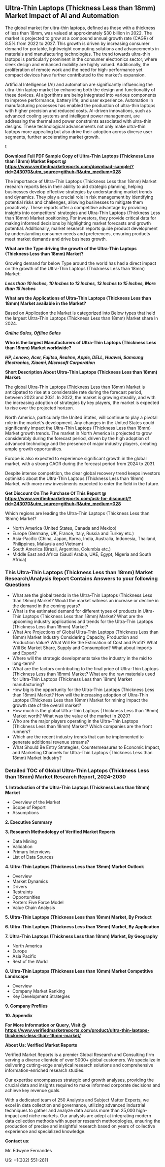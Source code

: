 <h2>Ultra-Thin Laptops (Thickness Less than 18mm) Market Impact of AI and Automation</h2><p>The global market for ultra-thin laptops, defined as those with a thickness of less than 18mm, was valued at approximately $30 billion in 2022. The market is projected to grow at a compound annual growth rate (CAGR) of 8.5% from 2022 to 2027. This growth is driven by increasing consumer demand for portable, lightweight computing solutions and advancements in materials and manufacturing technologies. The trend towards ultra-thin laptops is particularly prominent in the consumer electronics sector, where sleek design and enhanced mobility are highly valued. Additionally, the proliferation of remote work and the need for high-performance yet compact devices have further contributed to the market's expansion.</p><p>Artificial Intelligence (AI) and automation are significantly influencing the ultra-thin laptop market by enhancing both the design and functionality of these devices. AI algorithms are being integrated into various components to improve performance, battery life, and user experience. Automation in manufacturing processes has enabled the production of ultra-thin laptops with higher precision and reduced costs. AI-driven innovations, such as advanced cooling systems and intelligent power management, are addressing the thermal and power constraints associated with ultra-thin designs. These technological advancements not only make ultra-thin laptops more appealing but also drive their adoption across diverse user segments, further accelerating market growth.</p>t</p><p id="" class=""><strong>Download Full PDF Sample Copy of Ultra-Thin Laptops (Thickness Less than 18mm) Market Report @ <a href="https://www.verifiedmarketreports.com/download-sample/?rid=243070&utm_source=github-R&utm_medium=028" target="_blank">https://www.verifiedmarketreports.com/download-sample/?rid=243070&utm_source=github-R&utm_medium=028</a></strong></p><p>The importance of&nbsp;Ultra-Thin Laptops (Thickness Less than 18mm) Market research reports lies in their ability to aid strategic planning, helping businesses develop effective strategies by understanding market trends and dynamics. They play a crucial role in risk management by identifying potential risks and challenges, allowing businesses to mitigate them proactively. These reports offer a competitive advantage by providing insights into competitors' strategies and Ultra-Thin Laptops (Thickness Less than 18mm) Market positioning. For investors, they provide critical data for making informed decisions by highlighting market forecasts and growth potential. Additionally, market research reports guide product development by understanding consumer needs and preferences, ensuring products meet market demands and drive business growth.</p><p><strong>What are the&nbsp;Type driving the growth of the Ultra-Thin Laptops (Thickness Less than 18mm) Market?</strong></p><p id="" class="">Growing demand for below Type around the world has had a direct impact on the growth of the Ultra-Thin Laptops (Thickness Less than 18mm) Market:</p><em><strong>Less than 10 Inches, 10 Inches to 13 Inches, 13 Inches to 15 Inches, More than 15 Inches</strong></em></p><strong>What are the&nbsp;Applications&nbsp;of Ultra-Thin Laptops (Thickness Less than 18mm) Market available in the Market?</strong></p><p id="" class="">Based on Application the Market is categorized into Below types that held the largest Ultra-Thin Laptops (Thickness Less than 18mm) Market share In 2024.</p><em><strong>Online Sales, Offline Sales</strong></em></p><strong>Who is the largest Manufacturers of Ultra-Thin Laptops (Thickness Less than 18mm) Market worldwide?</strong></p><p><em><strong>HP, Lenovo, Acer, Fujitsu, Realme, Apple, DELL, Huawei, Samsung Electronics, Xiaomi, Microsoft Corporation</strong></em></p><p id="" class=""><strong>Short Description About Ultra-Thin Laptops (Thickness Less than 18mm) Market:</strong></p><p>The global Ultra-Thin Laptops (Thickness Less than 18mm) Market is anticipated to rise at a considerable rate during the forecast period, between 2023 and 2031. In 2022, the market is growing steadily, and with the increasing adoption of strategies by key players, the market is expected to rise over the projected horizon.</p><p>North America, particularly the United States, will continue to play a pivotal role in the market's development. Any changes in the United States could significantly impact the Ultra-Thin Laptops (Thickness Less than 18mm) Market growth trends. The market in North America is projected to grow considerably during the forecast period, driven by the high adoption of advanced technology and the presence of major industry players, creating ample growth opportunities.</p><p>Europe is also expected to experience significant growth in the global market, with a strong CAGR during the forecast period from 2024 to 2031.</p><p>Despite intense competition, the clear global recovery trend keeps investors optimistic about the Ultra-Thin Laptops (Thickness Less than 18mm) Market, with more new investments expected to enter the field in the future.</p><p id="" class=""><strong>Get Discount On The Purchase Of This Report @ <a href="https://www.verifiedmarketreports.com/ask-for-discount/?rid=243070&utm_source=github-R&utm_medium=028" target="_blank">https://www.verifiedmarketreports.com/ask-for-discount/?rid=243070&utm_source=github-R&utm_medium=028</a></strong></p>Which regions are leading the Ultra-Thin Laptops (Thickness Less than 18mm) Market?</p><ul><li>North America (United States, Canada and Mexico)</li><li>Europe (Germany, UK, France, Italy, Russia and Turkey etc.)</li><li>Asia-Pacific (China, Japan, Korea, India, Australia, Indonesia, Thailand, Philippines, Malaysia and Vietnam)</li><li>South America (Brazil, Argentina, Columbia etc.)</li><li>Middle East and Africa (Saudi Arabia, UAE, Egypt, Nigeria and South Africa)</li></ul><h3 id="" class="">This Ultra-Thin Laptops (Thickness Less than 18mm) Market Research/Analysis Report Contains Answers to your following Questions</h3><ul><li>What are the global trends in the Ultra-Thin Laptops (Thickness Less than 18mm) Market? Would the market witness an increase or decline in the demand in the coming years?</li><li>What is the estimated demand for different types of products in Ultra-Thin Laptops (Thickness Less than 18mm) Market? What are the upcoming industry applications and trends for the Ultra-Thin Laptops (Thickness Less than 18mm) Market?</li><li>What Are Projections of Global Ultra-Thin Laptops (Thickness Less than 18mm) Market Industry Considering Capacity, Production and Production Value? What Will Be the Estimation of Cost and Profit? What Will Be Market Share, Supply and Consumption? What about imports and Export?</li><li>Where will the strategic developments take the industry in the mid to long-term?</li><li>What are the factors contributing to the final price of Ultra-Thin Laptops (Thickness Less than 18mm) Market? What are the raw materials used for Ultra-Thin Laptops (Thickness Less than 18mm) Market manufacturing?</li><li>How big is the opportunity for the Ultra-Thin Laptops (Thickness Less than 18mm) Market? How will the increasing adoption of Ultra-Thin Laptops (Thickness Less than 18mm) Market for mining impact the growth rate of the overall market?</li><li>How much is the global Ultra-Thin Laptops (Thickness Less than 18mm) Market worth? What was the value of the market In 2020?</li><li>Who are the major players operating in the Ultra-Thin Laptops (Thickness Less than 18mm) Market? Which companies are the front runners?</li><li>Which are the recent industry trends that can be implemented to generate additional revenue streams?</li><li>What Should Be Entry Strategies, Countermeasures to Economic Impact, and Marketing Channels for Ultra-Thin Laptops (Thickness Less than 18mm) Market Industry?</li></ul><h3 id="" class="">Detailed TOC of Global Ultra-Thin Laptops (Thickness Less than 18mm) Market Research Report, 2024-2030</h3><p id="" class=""><strong>1. Introduction of the Ultra-Thin Laptops (Thickness Less than 18mm) Market</strong></p><ul><li>Overview of the Market</li><li>Scope of Report</li><li>Assumptions</li></ul><p id="" class=""><strong>2. Executive Summary</strong></p><p id="" class=""><strong>3. Research Methodology of Verified Market Reports</strong></p><ul><li>Data Mining</li><li>Validation</li><li>Primary Interviews</li><li>List of Data Sources</li></ul><p id="" class=""><strong>4. Ultra-Thin Laptops (Thickness Less than 18mm) Market Outlook</strong></p><ul><li>Overview</li><li>Market Dynamics</li><li>Drivers</li><li>Restraints</li><li>Opportunities</li><li>Porters Five Force Model</li><li>Value Chain Analysis</li></ul><p id="" class=""><strong>5. Ultra-Thin Laptops (Thickness Less than 18mm) Market, By Product</strong></p><p id="" class=""><strong>6. Ultra-Thin Laptops (Thickness Less than 18mm) Market, By Application</strong></p><p id="" class=""><strong>7. Ultra-Thin Laptops (Thickness Less than 18mm) Market, By Geography</strong></p><ul><li>North America</li><li>Europe</li><li>Asia Pacific</li><li>Rest of the World</li></ul><p id="" class=""><strong>8. Ultra-Thin Laptops (Thickness Less than 18mm) Market Competitive Landscape</strong></p><ul><li>Overview</li><li>Company Market Ranking</li><li>Key Development Strategies</li></ul><p id="" class=""><strong>9. Company Profiles</strong></p><p id="" class=""><strong>10. Appendix</strong></p><p id="" class=""><strong>For More Information or Query, Visit @ <a href="https://www.verifiedmarketreports.com/product/ultra-thin-laptops-thickness-less-than-18mm-market/" target="_blank">https://www.verifiedmarketreports.com/product/ultra-thin-laptops-thickness-less-than-18mm-market/</a></strong></p><p id="" class=""><strong>About Us: Verified Market Reports</strong></p><p id="" class="">Verified Market Reports is a premier Global Research and Consulting firm serving a diverse clientele of over 5000+ global customers. We specialize in delivering cutting-edge analytical research solutions and comprehensive information-enriched research studies.</p><p id="" class="">Our expertise encompasses strategic and growth analyses, providing the crucial data and insights required to make informed corporate decisions and achieve key revenue goals.</p><p id="" class="">With a dedicated team of 250 Analysts and Subject Matter Experts, we excel in data collection and governance, utilizing advanced industrial techniques to gather and analyze data across more than 25,000 high-impact and niche markets. Our analysts are adept at integrating modern data collection methods with superior research methodologies, ensuring the production of precise and insightful research based on years of collective experience and specialized knowledge.</p><p id="" class=""><strong>Contact us:</strong></p><p id="" class="">Mr. Edwyne Fernandes</p><p id="" class="">US: +1(302) 551-2611</p>